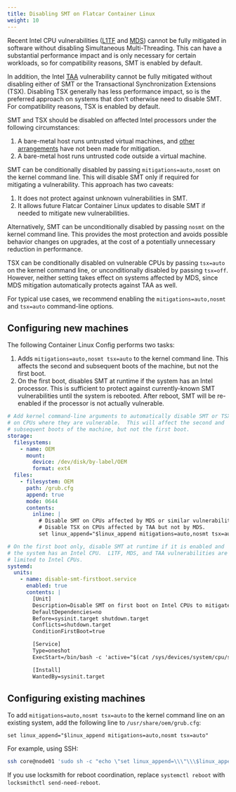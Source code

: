 ```yaml
---
title: Disabling SMT on Flatcar Container Linux
weight: 10
---
```


Recent Intel CPU vulnerabilities ([L1TF] and [MDS]) cannot be fully mitigated in software without disabling Simultaneous Multi-Threading. This can have a substantial performance impact and is only necessary for certain workloads, so for compatibility reasons, SMT is enabled by default.

In addition, the Intel [TAA] vulnerability cannot be fully mitigated without disabling either of SMT or the Transactional Synchronization Extensions (TSX). Disabling TSX generally has less performance impact, so is the preferred approach on systems that don't otherwise need to disable SMT. For compatibility reasons, TSX is enabled by default.

SMT and TSX should be disabled on affected Intel processors under the following circumstances:
1. A bare-metal host runs untrusted virtual machines, and [other arrangements][l1tf-mitigation] have not been made for mitigation.
2. A bare-metal host runs untrusted code outside a virtual machine.

SMT can be conditionally disabled by passing `mitigations=auto,nosmt` on the kernel command line. This will disable SMT only if required for mitigating a vulnerability. This approach has two caveats:
1. It does not protect against unknown vulnerabilities in SMT.
2. It allows future Flatcar Container Linux updates to disable SMT if needed to mitigate new vulnerabilities.

Alternatively, SMT can be unconditionally disabled by passing `nosmt` on the kernel command line. This provides the most protection and avoids possible behavior changes on upgrades, at the cost of a potentially unnecessary reduction in performance.

TSX can be conditionally disabled on vulnerable CPUs by passing `tsx=auto` on the kernel command line, or unconditionally disabled by passing `tsx=off`. However, neither setting takes effect on systems affected by MDS, since MDS mitigation automatically protects against TAA as well.

For typical use cases, we recommend enabling the `mitigations=auto,nosmt` and `tsx=auto` command-line options.

[L1TF]: https://www.kernel.org/doc/html/latest/admin-guide/hw-vuln/l1tf.html
[l1tf-mitigation]: https://www.kernel.org/doc/html/latest/admin-guide/hw-vuln/l1tf.html#mitigation-selection-guide
[MDS]: https://www.kernel.org/doc/html/latest/admin-guide/hw-vuln/mds.html
[TAA]: https://www.kernel.org/doc/html/latest/admin-guide/hw-vuln/tsx_async_abort.html

## Configuring new machines

The following Container Linux Config performs two tasks:

1. Adds `mitigations=auto,nosmt tsx=auto` to the kernel command line. This affects the second and subsequent boots of the machine, but not the first boot.
2. On the first boot, disables SMT at runtime if the system has an Intel processor. This is sufficient to protect against currently-known SMT vulnerabilities until the system is rebooted. After reboot, SMT will be re-enabled if the processor is not actually vulnerable.

```yaml
# Add kernel command-line arguments to automatically disable SMT or TSX
# on CPUs where they are vulnerable.  This will affect the second and
# subsequent boots of the machine, but not the first boot.
storage:
  filesystems:
    - name: OEM
      mount:
        device: /dev/disk/by-label/OEM
        format: ext4
  files:
    - filesystem: OEM
      path: /grub.cfg
      append: true
      mode: 0644
      contents:
        inline: |
          # Disable SMT on CPUs affected by MDS or similar vulnerabilities.
          # Disable TSX on CPUs affected by TAA but not by MDS.
          set linux_append="$linux_append mitigations=auto,nosmt tsx=auto"

# On the first boot only, disable SMT at runtime if it is enabled and
# the system has an Intel CPU.  L1TF, MDS, and TAA vulnerabilities are
# limited to Intel CPUs.
systemd:
  units:
    - name: disable-smt-firstboot.service
      enabled: true
      contents: |
        [Unit]
        Description=Disable SMT on first boot on Intel CPUs to mitigate MDS
        DefaultDependencies=no
        Before=sysinit.target shutdown.target
        Conflicts=shutdown.target
        ConditionFirstBoot=true

        [Service]
        Type=oneshot
        ExecStart=/bin/bash -c 'active="$(cat /sys/devices/system/cpu/smt/active)" && if [[ "$active" != 0 ]] && grep -q "vendor_id.*GenuineIntel" /proc/cpuinfo; then echo "Disabling SMT." && echo off > /sys/devices/system/cpu/smt/control; fi'

        [Install]
        WantedBy=sysinit.target
```

## Configuring existing machines

To add `mitigations=auto,nosmt tsx=auto` to the kernel command line on an existing system, add the following line to `/usr/share/oem/grub.cfg`:

```
set linux_append="$linux_append mitigations=auto,nosmt tsx=auto"
```

For example, using SSH:

```sh
ssh core@node01 'sudo sh -c "echo \"set linux_append=\\\"\\\$linux_append mitigations=auto,nosmt tsx=auto\\\"\" >> /usr/share/oem/grub.cfg && systemctl reboot"'
```

If you use locksmith for reboot coordination, replace `systemctl reboot` with `locksmithctl send-need-reboot`.

